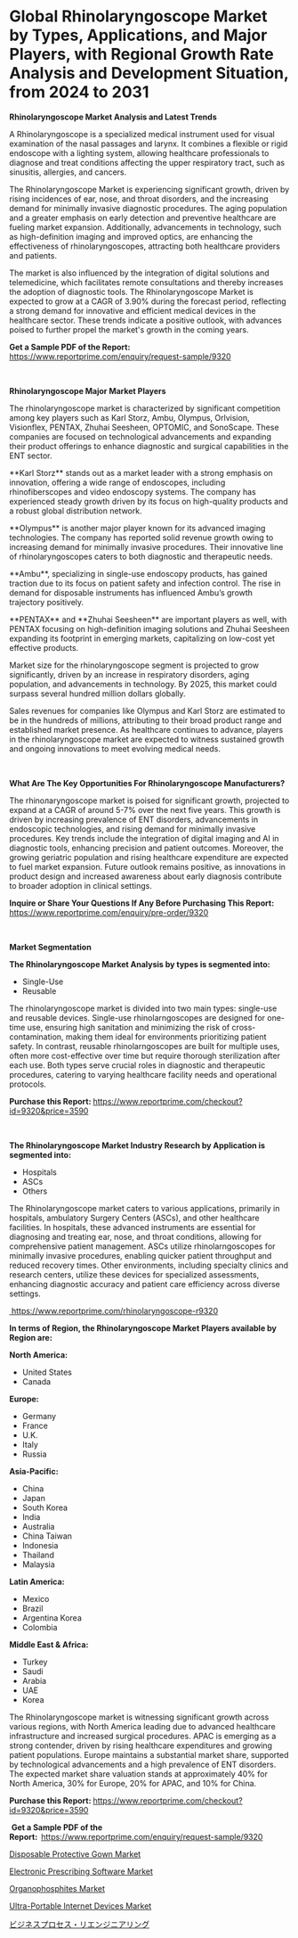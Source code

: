 <p><h1>Global Rhinolaryngoscope Market by Types, Applications, and Major Players, with Regional Growth Rate Analysis and Development Situation, from 2024 to 2031</h1></p><p><strong>Rhinolaryngoscope Market Analysis and Latest Trends</strong></p>
<p><p>A Rhinolaryngoscope is a specialized medical instrument used for visual examination of the nasal passages and larynx. It combines a flexible or rigid endoscope with a lighting system, allowing healthcare professionals to diagnose and treat conditions affecting the upper respiratory tract, such as sinusitis, allergies, and cancers.</p><p>The Rhinolaryngoscope Market is experiencing significant growth, driven by rising incidences of ear, nose, and throat disorders, and the increasing demand for minimally invasive diagnostic procedures. The aging population and a greater emphasis on early detection and preventive healthcare are fueling market expansion. Additionally, advancements in technology, such as high-definition imaging and improved optics, are enhancing the effectiveness of rhinolaryngoscopes, attracting both healthcare providers and patients.</p><p>The market is also influenced by the integration of digital solutions and telemedicine, which facilitates remote consultations and thereby increases the adoption of diagnostic tools. The Rhinolaryngoscope Market is expected to grow at a CAGR of 3.90% during the forecast period, reflecting a strong demand for innovative and efficient medical devices in the healthcare sector. These trends indicate a positive outlook, with advances poised to further propel the market's growth in the coming years.</p></p>
<p><strong>Get a Sample PDF of the Report:&nbsp;</strong> <a href="https://www.reportprime.com/enquiry/request-sample/9320">https://www.reportprime.com/enquiry/request-sample/9320</a></p>
<p>&nbsp;</p>
<p><strong>Rhinolaryngoscope Major Market Players</strong></p>
<p><p>The rhinolaryngoscope market is characterized by significant competition among key players such as Karl Storz, Ambu, Olympus, Orlvision, Visionflex, PENTAX, Zhuhai Seesheen, OPTOMIC, and SonoScape. These companies are focused on technological advancements and expanding their product offerings to enhance diagnostic and surgical capabilities in the ENT sector.</p><p>**Karl Storz** stands out as a market leader with a strong emphasis on innovation, offering a wide range of endoscopes, including rhinofiberscopes and video endoscopy systems. The company has experienced steady growth driven by its focus on high-quality products and a robust global distribution network.</p><p>**Olympus** is another major player known for its advanced imaging technologies. The company has reported solid revenue growth owing to increasing demand for minimally invasive procedures. Their innovative line of rhinolaryngoscopes caters to both diagnostic and therapeutic needs.</p><p>**Ambu**, specializing in single-use endoscopy products, has gained traction due to its focus on patient safety and infection control. The rise in demand for disposable instruments has influenced Ambu’s growth trajectory positively.</p><p>**PENTAX** and **Zhuhai Seesheen** are important players as well, with PENTAX focusing on high-definition imaging solutions and Zhuhai Seesheen expanding its footprint in emerging markets, capitalizing on low-cost yet effective products.</p><p>Market size for the rhinolaryngoscope segment is projected to grow significantly, driven by an increase in respiratory disorders, aging population, and advancements in technology. By 2025, this market could surpass several hundred million dollars globally.</p><p>Sales revenues for companies like Olympus and Karl Storz are estimated to be in the hundreds of millions, attributing to their broad product range and established market presence. As healthcare continues to advance, players in the rhinolaryngoscope market are expected to witness sustained growth and ongoing innovations to meet evolving medical needs.</p></p>
<p>&nbsp;</p>
<p><strong>What Are The Key Opportunities For Rhinolaryngoscope Manufacturers?</strong></p>
<p><p>The rhinолaryngoscope market is poised for significant growth, projected to expand at a CAGR of around 5-7% over the next five years. This growth is driven by increasing prevalence of ENT disorders, advancements in endoscopic technologies, and rising demand for minimally invasive procedures. Key trends include the integration of digital imaging and AI in diagnostic tools, enhancing precision and patient outcomes. Moreover, the growing geriatric population and rising healthcare expenditure are expected to fuel market expansion. Future outlook remains positive, as innovations in product design and increased awareness about early diagnosis contribute to broader adoption in clinical settings.</p></p>
<p><strong>Inquire or Share Your Questions If Any Before Purchasing This Report:</strong> <a href="https://www.reportprime.com/enquiry/pre-order/9320">https://www.reportprime.com/enquiry/pre-order/9320</a></p>
<p>&nbsp;</p>
<p><strong>Market Segmentation</strong></p>
<p><strong>The Rhinolaryngoscope Market Analysis by types is segmented into:</strong></p>
<p><ul><li>Single-Use</li><li>Reusable</li></ul></p>
<p><p>The rhinolaryngoscope market is divided into two main types: single-use and reusable devices. Single-use rhinolarngoscopes are designed for one-time use, ensuring high sanitation and minimizing the risk of cross-contamination, making them ideal for environments prioritizing patient safety. In contrast, reusable rhinolarngoscopes are built for multiple uses, often more cost-effective over time but require thorough sterilization after each use. Both types serve crucial roles in diagnostic and therapeutic procedures, catering to varying healthcare facility needs and operational protocols.</p></p>
<p><strong>Purchase this Report:&nbsp;</strong><a href="https://www.reportprime.com/checkout?id=9320&price=3590">https://www.reportprime.com/checkout?id=9320&price=3590</a></p>
<p>&nbsp;</p>
<p><strong>The Rhinolaryngoscope Market Industry Research by Application is segmented into:</strong></p>
<p><ul><li>Hospitals</li><li>ASCs</li><li>Others</li></ul></p>
<p><p>The Rhinolaryngoscope market caters to various applications, primarily in hospitals, ambulatory Surgery Centers (ASCs), and other healthcare facilities. In hospitals, these advanced instruments are essential for diagnosing and treating ear, nose, and throat conditions, allowing for comprehensive patient management. ASCs utilize rhinolarngoscopes for minimally invasive procedures, enabling quicker patient throughput and reduced recovery times. Other environments, including specialty clinics and research centers, utilize these devices for specialized assessments, enhancing diagnostic accuracy and patient care efficiency across diverse settings.</p></p>
<p><a href="https://www.reportprime.com/rhinolaryngoscope-r9320">&nbsp;https://www.reportprime.com/rhinolaryngoscope-r9320</a></p>
<p><strong>In terms of Region, the Rhinolaryngoscope Market Players available by Region are:</strong></p>
<p>
    <p> <strong> North America: </strong>
        <ul>
            <li>United States</li>
            <li>Canada</li>
        </ul>
        </p> 
    <p> <strong> Europe: </strong>
        <ul>
            <li>Germany</li>
            <li>France</li>
            <li>U.K.</li>
            <li>Italy</li>
            <li>Russia</li>
        </ul>
        </p> 
    <p> <strong> Asia-Pacific: </strong>
        <ul>
            <li>China</li>
            <li>Japan</li>
            <li>South Korea</li>
            <li>India</li>
            <li>Australia</li>
            <li>China Taiwan</li>
            <li>Indonesia</li>
            <li>Thailand</li>
            <li>Malaysia</li>
        </ul>
        </p> 
    <p> <strong> Latin America: </strong>
        <ul>
            <li>Mexico</li>
            <li>Brazil</li>
            <li>Argentina Korea</li>
            <li>Colombia</li>
        </ul>
        </p> 
    <p> <strong> Middle East & Africa: </strong>
        <ul>
            <li>Turkey</li>
            <li>Saudi</li>
            <li>Arabia</li>
            <li>UAE</li>
            <li>Korea</li>
        </ul>
    </p>
    </p>
<p><p>The Rhinolaryngoscope market is witnessing significant growth across various regions, with North America leading due to advanced healthcare infrastructure and increased surgical procedures. APAC is emerging as a strong contender, driven by rising healthcare expenditures and growing patient populations. Europe maintains a substantial market share, supported by technological advancements and a high prevalence of ENT disorders. The expected market share valuation stands at approximately 40% for North America, 30% for Europe, 20% for APAC, and 10% for China.</p></p>
<p><strong>Purchase this Report: </strong><a href="https://www.reportprime.com/checkout?id=9320&price=3590">https://www.reportprime.com/checkout?id=9320&price=3590</a></p>
<p>&nbsp;<strong>Get a Sample PDF of the Report:&nbsp;&nbsp;</strong><a href="https://www.reportprime.com/enquiry/request-sample/9320">https://www.reportprime.com/enquiry/request-sample/9320</a></p>
<p><strong></strong></p>
<p><p><a href="https://www.linkedin.com/pulse/disposable-protective-gown-market-global-regional-analysis-fka3f?trackingId=AY0hz7HRT%2F6PbM2QgeAI6g%3D%3D">Disposable Protective Gown Market</a></p><p><a href="https://www.linkedin.com/pulse/electronic-prescribing-software-market-report-product-fonue?trackingId=57GtZGS5TVa9G7bukvccDg%3D%3D">Electronic Prescribing Software Market</a></p><p><a href="https://issuu.com/reportprime-2/docs/organophosphites-market-size-2030.p_0d4ef02cd67f5f">Organophosphites Market</a></p><p><a href="https://medium.com/@dhjdj3783/the-ultra-portable-internet-devices-market-industry-provides-a-comprehensive-and-current-analysis-a01da7fdf29e">Ultra-Portable Internet Devices Market</a></p><p><a href="https://medium.com/@marlanamarvn/business-process-re-engineering-market-%E3%81%AF-%E3%82%B3%E3%82%B9%E3%83%88%E7%AE%A1%E7%90%86%E3%81%A8%E5%8A%B9%E7%8E%87%E5%90%91%E4%B8%8A%E3%82%92%E5%84%AA%E5%85%88%E3%81%97%E3%81%BE%E3%81%99-%E3%81%95%E3%82%89%E3%81%AB-%E5%A0%B1%E5%91%8A%E6%9B%B8%E3%81%AF%E5%B8%82%E5%A0%B4%E3%81%AE%E9%9C%80%E8%A6%81%E9%9D%A2%E3%81%A8%E4%BE%9B%E7%B5%A6%E9%9D%A2%E3%81%AE%E4%B8%A1%E6%96%B9%E3%82%92%E3%82%AB%E3%83%90%E3%83%BC%E3%81%97%E3%81%A6%E3%81%84%E3%81%BE%E3%81%99-202a23fd9005">ビジネスプロセス・リエンジニアリング</a></p></p>